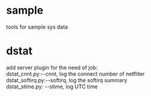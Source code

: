 sample
======

tools for sample sys data

# dstat
add server plugin for the need of job:  
dstat_cnnt.py:--cnnt, log the connect number of netfliter  
dstat_softirq.py:--softirq, log the softirq summary  
dstat_stime.py: --stime, log UTC time  



